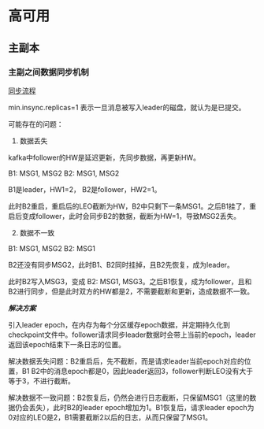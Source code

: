 # 高可用

## 主副本

### 主副之间数据同步机制

[同步流程](../attach/kafka主从数据同步流程.png)

min.insync.replicas=1 表示一旦消息被写入leader的磁盘，就认为是已提交。

可能存在的问题：

1. 数据丢失

kafka中follower的HW是延迟更新，先同步数据，再更新HW。

B1: MSG1, MSG2
B2: MSG1, MSG2

B1是leader，HW1=2， B2是follower，HW2=1。

此时B2重启，重启后的LEO截断为HW，B2中只剩下一条MSG1。之后B1挂了，重启后变成follower，此时会同步B2的数据，截断为HW=1，导致MSG2丢失。

2. 数据不一致

B1: MSG1, MSG2
B2: MSG1

B2还没有同步MSG2，此时B1、B2同时挂掉，且B2先恢复，成为leader。

此时B2写入MSG3，变成 B2: MSG1, MSG3。之后B1恢复，成为follower，且和B2进行同步，但是此时双方的HW都是2，不需要截断和更新，造成数据不一致。

***解决方案***

引入leader epoch，在内存为每个分区缓存epoch数据，并定期持久化到checkpoint文件中。follower请求同步leader数据时会带上当前的epoch，leader返回该epoch结束下一条日志的位置。

解决数据丢失问题：B2重启后，先不截断，而是请求leader当前epoch对应的位置，B1 B2中的消息epoch都是0，因此leader返回3，follower判断LEO没有大于等于3，不进行截断。

解决数据不一致问题：B2恢复后，仍然会进行日志截断，只保留MSG1（这里的数据仍会丢失），此时B2的leader epoch增加为1。B1恢复后，请求leader epoch为0对应的LEO是2，B1需要截断2以后的日志，从而只保留了MSG1。